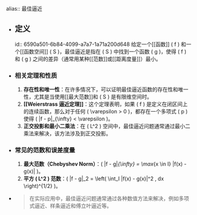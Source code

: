 alias:: 最佳逼近

- ## 定义
  id:: 6590a501-6b84-4099-a7a7-1a71a200d648
  给定一个[[函数]] \( f \) 和一个[[函数空间]] \( S \)，最佳逼近是指在 \( S \) 中找到一个函数 \( g \)，使得 \( f \) 和 \( g \) 之间的差异（通常用某种[[范数]]或[[距离度量]]）最小。
- ### 相关定理和性质
  1. **存在性和唯一性**：在许多情况下，可以证明最佳逼近函数的存在性和唯一性，尤其是当使用[[最大范数]]和 \( S \) 是有限维空间时。
  2. **[[Weierstrass 逼近定理]]**：这个定理表明，如果 \( f \) 是定义在闭区间上的连续函数，那么对于任何 \( \varepsilon > 0 \)，都存在一个多项式 \( p \) 使得 \( \|f - p\|_{\infty} < \varepsilon \)。
  3. **正交投影和最小二乘法**：在 \( L^2 \) 空间中，最佳逼近问题通常通过最小二乘法来解决，该方法涉及到正交投影。
- ### 常见的范数和误差度量
  1. **最大范数（Chebyshev Norm）**：\( \|f - g\|_{\infty} = \max_{x \in I} |f(x) - g(x)| \)。
  2. **平方 \( L^2 \) 范数**：\( \|f - g\|_2 = \left( \int_I |f(x) - g(x)|^2 \, dx \right)^{1/2} \)。
- >在实际应用中，最佳逼近问题通常通过各种数值方法来解决，例如多项式逼近、样条逼近和傅立叶逼近等。